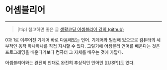 # 어셈블리어
---
> [!tip] 참고하면 좋은 글
> [생활코딩 어셈블리어 강의 (github)](https://github.com/gurugio/book_assembly_8086_ko)

0과 1로 이루어진 기계어 바로 다음에있는 언어.
기계어와 밀접해 있으므로 컴퓨터의 세부적인 동작 하나하나를 직접 지시할 수 있다. 그렇기에 어셈블리 언어를 배운다는 것은 프로그래밍을 배운다기보다 컴퓨터 그 자체를 배우는 것에 가깝다.

어셈블리어와는 완전히 반대로 완전히 추상적인 언어인 [[LISP]]도 있다.
